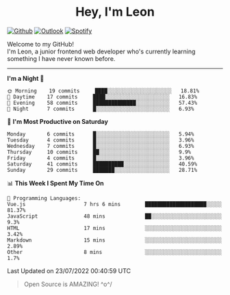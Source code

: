 <h1 align="center">Hey, I'm Leon</h1>

[![Github](https://img.shields.io/badge/-Github-000?style=flat&logo=Github&logoColor=white)](https://github.com/ooohmydawn)
[![Outlook](https://img.shields.io/badge/-Outlook-0078D4?style=flat&logo=Microsoft-Outlook&logoColor=white)](mailto:ooohmydawn@hotmail.com)
[![Spotify](https://img.shields.io/badge/-Spotify-1DB954?style=flat&logo=Spotify&logoColor=white)](https://open.spotify.com/user/tkf5c7q582tnbk7v0t9d3fsqq)
&nbsp;

Welcome to my GitHub! <br/>
I'm Leon, a junior frontend web developer who's currently learning something I have never known before.

***

<!--START_SECTION:waka-->
**I'm a Night 🦉** 

```text
🌞 Morning    19 commits     ████░░░░░░░░░░░░░░░░░░░░░   18.81% 
🌆 Daytime    17 commits     ████░░░░░░░░░░░░░░░░░░░░░   16.83% 
🌃 Evening    58 commits     ██████████████░░░░░░░░░░░   57.43% 
🌙 Night      7 commits      █░░░░░░░░░░░░░░░░░░░░░░░░   6.93%

```
📅 **I'm Most Productive on Saturday** 

```text
Monday       6 commits      █░░░░░░░░░░░░░░░░░░░░░░░░   5.94% 
Tuesday      4 commits      █░░░░░░░░░░░░░░░░░░░░░░░░   3.96% 
Wednesday    7 commits      █░░░░░░░░░░░░░░░░░░░░░░░░   6.93% 
Thursday     10 commits     ██░░░░░░░░░░░░░░░░░░░░░░░   9.9% 
Friday       4 commits      █░░░░░░░░░░░░░░░░░░░░░░░░   3.96% 
Saturday     41 commits     ██████████░░░░░░░░░░░░░░░   40.59% 
Sunday       29 commits     ███████░░░░░░░░░░░░░░░░░░   28.71%

```


📊 **This Week I Spent My Time On** 

```text
💬 Programming Languages: 
Vue.js                   7 hrs 6 mins        ████████████████████░░░░░   81.37% 
JavaScript               48 mins             ██░░░░░░░░░░░░░░░░░░░░░░░   9.3% 
HTML                     17 mins             ░░░░░░░░░░░░░░░░░░░░░░░░░   3.42% 
Markdown                 15 mins             ░░░░░░░░░░░░░░░░░░░░░░░░░   2.89% 
Other                    8 mins              ░░░░░░░░░░░░░░░░░░░░░░░░░   1.7%

```


 Last Updated on 23/07/2022 00:40:59 UTC
<!--END_SECTION:waka-->


> Open Source is AMAZING! \^o^/
